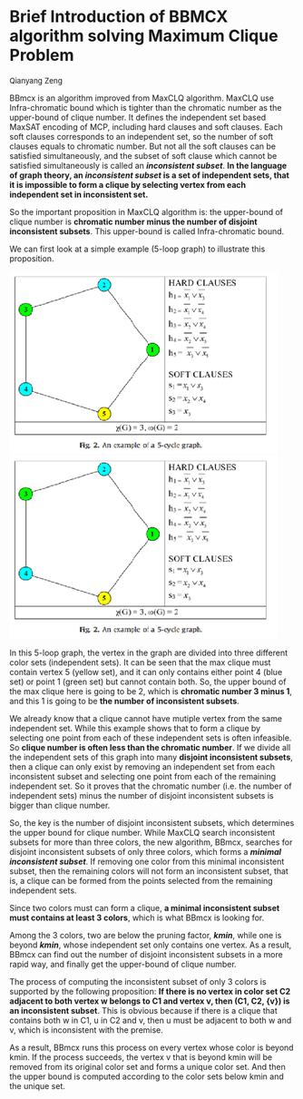 # Brief Introduction of BBMCX algorithm solving Maximum Clique Problem

<font size=2>Qianyang Zeng</font>

BBmcx is an algorithm improved from MaxCLQ algorithm. MaxCLQ use Infra-chromatic bound which is tighter than the chromatic number as the upper-bound of clique number. It defines the independent set based MaxSAT encoding of MCP, including hard clauses and soft clauses. Each soft clauses corresponds to an independent set, so the number of soft clauses equals to chromatic number. But not all the soft clauses can be satisfied simultaneously, and the subset of soft clause which cannot be satisfied simultaneously is called an ***inconsistent subset***. **In the language of graph theory, an *inconsistent subset* is a set of independent sets, that it is impossible to form a clique by selecting vertex from each independent set in inconsistent set.**

So the important proposition in MaxCLQ algorithm is: the upper-bound of clique number is **chromatic number minus the number of disjoint inconsistent subsets**. This upper-bound is called Infra-chromatic bound.

We can first look at a simple example (5-loop graph) to illustrate this proposition. 

![1](.\1.bmp)
![Alt text](./1.bmp)

In this 5-loop graph, the vertex in the graph are divided into three different color sets (independent sets). It can be seen that the max clique must contain vertex 5 (yellow set), and it can only contains either point 4 (blue set) or point 1 (green set) but cannot contain both. So, the upper bound of the max clique here is going to be 2, which is **chromatic number 3 minus 1**, and this 1 is going to be **the number of inconsistent subsets**.

We already know that a clique cannot have mutiple vertex from the same independent set. While this example shows that to form a clique by selecting one point from each of these independent sets is often infeasible. So **clique number is often less than the chromatic number**. If we divide all the independent sets of this graph into many **disjoint inconsistent subsets**, then a clique can only exist by removing an independent set from each inconsistent subset and selecting one point from each of the remaining independent set. So it proves that the chromatic number (i.e. the number of independent sets) minus the number of disjoint inconsistent subsets is bigger than clique number.

So, the key is the number of disjoint inconsistent subsets, which determines the upper bound for clique number. While MaxCLQ search inconsistent subsets for more than three colors, the new algorithm, BBmcx, searches for disjoint inconsistent subsets of only three colors, which forms a ***minimal inconsistent subset***. If removing one color from this minimal inconsistent subset, then the remaining colors will not form an inconsistent subset, that is, a clique can be formed from the points selected from the remaining independent sets.

Since two colors must can form a clique, **a minimal inconsistent subset must contains at least 3 colors**, which is what BBmcx is looking for.

Among the 3 colors, two are below the pruning factor, ***kmin***, while one is beyond ***kmin***, whose independent set only contains one vertex. As a result, BBmcx can find out the number of disjoint inconsistent subsets in a more rapid way, and finally get the upper-bound of clique number.

The process of computing the inconsistent subset of only 3 colors is supported by the following proposition: **If there is no vertex in color set C2 adjacent to both vertex w belongs to C1 and vertex v, then (C1, C2, {v}) is an inconsistent subset**. This is obvious because if there is a clique that contains both w in C1, u in C2 and v, then u must be adjacent to both w and v, which is inconsistent with the premise.

As a result, BBmcx runs this process on every vertex whose color is beyond kmin. If the process succeeds, the vertex v that is beyond kmin will be removed from its original color set and forms a unique color set. And then the upper bound is computed according to the color sets below kmin and the unique set.
